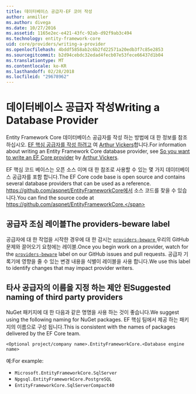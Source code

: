 ```yaml
---
title: 데이터베이스 공급자-EF 코어 작성
author: anmiller
ms.author: divega
ms.date: 10/27/2016
ms.assetid: 1165e2ec-e421-43fc-92ab-d92f9ab3c494
ms.technology: entity-framework-core
uid: core/providers/writing-a-provider
ms.openlocfilehash: 4bddf5858ab2c6b2fd22571a20edb3f7c85e2853
ms.sourcegitcommit: b2d94cebdc32edad4fecb07e53fece66437d1b04
ms.translationtype: MT
ms.contentlocale: ko-KR
ms.lasthandoff: 02/28/2018
ms.locfileid: "29678962"
---
```

# <a name="writing-a-database-provider"></a><span data-ttu-id="fdbbf-102">데이터베이스 공급자 작성</span><span class="sxs-lookup"><span data-stu-id="fdbbf-102">Writing a Database Provider</span></span>

<span data-ttu-id="fdbbf-103">Entity Framework Core 데이터베이스 공급자를 작성 하는 방법에 대 한 정보를 참조 하십시오. [EF 핵심 공급자를 작성 하려고](https://blog.oneunicorn.com/2016/11/11/so-you-want-to-write-an-ef-core-provider/) 여 [Arthur Vickers](https://github.com/ajcvickers)합니다.</span><span class="sxs-lookup"><span data-stu-id="fdbbf-103">For information about writing an Entity Framework Core database provider, see [So you want to write an EF Core provider](https://blog.oneunicorn.com/2016/11/11/so-you-want-to-write-an-ef-core-provider/) by [Arthur Vickers](https://github.com/ajcvickers).</span></span>

<span data-ttu-id="fdbbf-104">EF 핵심 코드 베이스는 오픈 소스 이며 대 한 참조로 사용할 수 있는 몇 가지 데이터베이스 공급자를 포함 합니다.</span><span class="sxs-lookup"><span data-stu-id="fdbbf-104">The EF Core code base is open source and contains several database providers that can be used as a reference.</span></span> <span data-ttu-id="fdbbf-105">https://github.com/aspnet/EntityFrameworkCore에서 소스 코드를 찾을 수 있습니다.</span><span class="sxs-lookup"><span data-stu-id="fdbbf-105">You can find the source code at https://github.com/aspnet/EntityFrameworkCore.</span></span>

## <a name="the-providers-beware-label"></a><span data-ttu-id="fdbbf-106">공급자 조심 레이블</span><span class="sxs-lookup"><span data-stu-id="fdbbf-106">The providers-beware label</span></span>

<span data-ttu-id="fdbbf-107">공급자에 대 한 작업을 시작한 경우에 대 한 감시는 [ `providers-beware` ](https://github.com/aspnet/EntityFrameworkCore/labels/providers-beware) 우리의 GitHub 문제와 끌어오기 요청에는 레이블.</span><span class="sxs-lookup"><span data-stu-id="fdbbf-107">Once you begin work on a provider, watch for the [`providers-beware`](https://github.com/aspnet/EntityFrameworkCore/labels/providers-beware) label on our GitHub issues and pull requests.</span></span> <span data-ttu-id="fdbbf-108">공급자 기록기에 영향을 줄 수 있는 변경 내용을 식별이 레이블을 사용 합니다.</span><span class="sxs-lookup"><span data-stu-id="fdbbf-108">We use this label to identify changes that may impact provider writers.</span></span>

## <a name="suggested-naming-of-third-party-providers"></a><span data-ttu-id="fdbbf-109">타사 공급자의 이름을 지정 하는 제안 된</span><span class="sxs-lookup"><span data-stu-id="fdbbf-109">Suggested naming of third party providers</span></span>

<span data-ttu-id="fdbbf-110">NuGet 패키지에 대 한 다음과 같은 명명을 사용 하는 것이 좋습니다.</span><span class="sxs-lookup"><span data-stu-id="fdbbf-110">We suggest using the following naming for NuGet packages.</span></span> <span data-ttu-id="fdbbf-111">EF 핵심 팀에서 제공 하는 패키지의 이름으로 구성 됩니다.</span><span class="sxs-lookup"><span data-stu-id="fdbbf-111">This is consistent with the names of packages delivered by the EF Core team.</span></span>

`<Optional project/company name>.EntityFrameworkCore.<Database engine name>`

<span data-ttu-id="fdbbf-112">예:</span><span class="sxs-lookup"><span data-stu-id="fdbbf-112">For example:</span></span>
* `Microsoft.EntityFrameworkCore.SqlServer`
* `Npgsql.EntityFrameworkCore.PostgreSQL`
* `EntityFrameworkCore.SqlServerCompact40`
